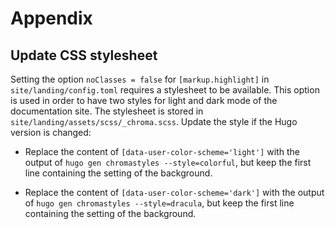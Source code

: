 # Appendix

## Update CSS stylesheet

Setting the option `noClasses = false` for `[markup.highlight]` in `site/landing/config.toml` requires a stylesheet to be available.
This option is used in order to have two styles for light and dark mode of the documentation site.
The stylesheet is stored in `site/landing/assets/scss/_chroma.scss`.
Update the style if the Hugo version is changed:

- Replace the content of `[data-user-color-scheme='light']` with the output of `hugo gen chromastyles --style=colorful`, but keep the first line containing the setting of the background.

- Replace the content of `[data-user-color-scheme='dark']` with the output of `hugo gen chromastyles --style=dracula`, but keep the first line containing the setting of the background.

